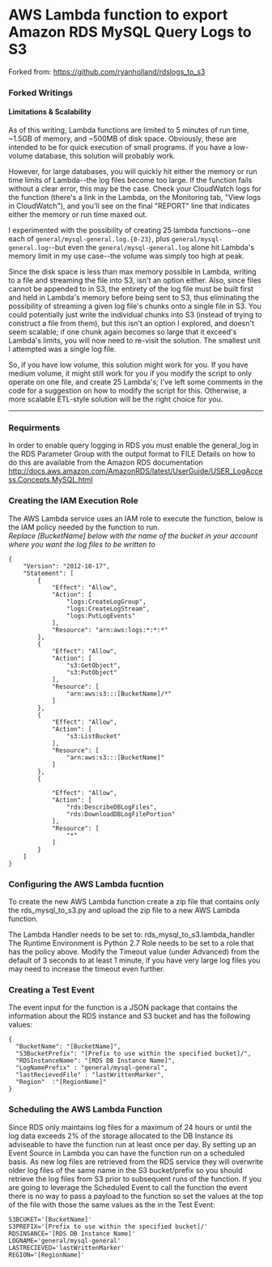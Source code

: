# AWS Lambda function to export Amazon RDS MySQL Query Logs to S3

Forked from: https://github.com/ryanholland/rdslogs_to_s3

### Forked Writings

#### Limitations & Scalability
As of this writing, Lambda functions are limited to 5 minutes of run time, ~1.5GB of memory, and ~500MB of disk space. Obviously, these are intended to be for quick execution of small programs. If you have a low-volume database, this solution will probably work.

However, for large databases, you will quickly hit either the memory or run time limits of Lambda--the log files become too large. If the function fails without a clear error, this may be the case. Check your CloudWatch logs for the function (there's a link in the Lambda, on the Monitoring tab, "View logs in CloudWatch"), and you'll see on the final "REPORT" line that indicates either the memory or run time maxed out.

I experimented with the possibility of creating 25 lambda functions--one each of `general/mysql-general.log.{0-23}`, plus `general/mysql-general.log`--but even the `general/mysql-general.log` alone hit Lambda's memory limit in my use case--the volume was simply too high at peak.

Since the disk space is less than max memory possible in Lambda, writing to a file and streaming the file into S3, isn't an option either. Also, since files cannot be appended to in S3, the entirety of the log file must be built first and held in Lambda's memory before being sent to S3, thus eliminating the possibility of streaming a given log file's chunks onto a single file in S3. You could potentially just write the individual chunks into S3 (instead of trying to construct a file from them), but this isn't an option I explored, and doesn't seem scalable; if one chunk again becomes so large that it exceed's Lambda's limits, you will now need to re-visit the solution. The smallest unit I attempted was a single log file.

So, if you have low volume, this solution might work for you. If you have medium volume, it might still work for you if you modify the script to only operate on one file, and create 25 Lambda's; I've left some comments in the code for a suggestion on how to modify the script for this. Otherwise, a more scalable ETL-style solution will be the right choice for you.

---

### Requirments
In order to enable query logging in RDS you must enable the general_log in the RDS Parameter Group with the output format to FILE
Details on how to do this are available from the Amazon RDS documentation 
http://docs.aws.amazon.com/AmazonRDS/latest/UserGuide/USER_LogAccess.Concepts.MySQL.html 

### Creating the IAM Execution Role

The AWS Lambda service uses an IAM role to execute the function, below is the IAM policy needed by the function to run.  
*Replace [BucketName] below with the name of the bucket in your account where you want the log files to be written to*
```
{
    "Version": "2012-10-17",
    "Statement": [
        {
            "Effect": "Allow",
            "Action": [
                "logs:CreateLogGroup",
                "logs:CreateLogStream",
                "logs:PutLogEvents"
            ],
            "Resource": "arn:aws:logs:*:*:*"
        },
        {
            "Effect": "Allow",
            "Action": [
                "s3:GetObject",
                "s3:PutObject"
            ],
            "Resource": [
                "arn:aws:s3:::[BucketName]/*"
            ]
        },
        {
            "Effect": "Allow",
            "Action": [
                "s3:ListBucket"
            ],
            "Resource": [
                "arn:aws:s3:::[BucketName]"
            ]
        },
        {
            
            "Effect": "Allow",
            "Action": [
                "rds:DescribeDBLogFiles",
                "rds:DownloadDBLogFilePortion"
            ],
            "Resource": [
                "*"
            ]
        }
    ]
}
```

### Configuring the AWS Lambda fucntion
To create the new AWS Lambda function create a zip file that contains only the rds_mysql_to_s3.py and upload the zip file to a new AWS Lambda function.

The Lambda Handler needs to be set to: rds_mysql_to_s3.lambda_handler
The Runtime Environment is Python 2.7
Role needs to be set to a role that has the policy above.
Modify the Timeout value (under Advanced) from the default of 3 seconds to at least 1 minute, if you have very large log files you may need to increase the timeout even further.

### Creating a Test Event
The event input for the function is a JSON package that contains the information about the RDS instance and S3 bucket and has the following values:
```
{
  "BucketName": "[BucketName]",
  "S3BucketPrefix": "[Prefix to use within the specified bucket]/",
  "RDSInstanceName": "[RDS DB Instance Name]",
  "LogNamePrefix" : "general/mysql-general",
  "lastRecievedFile" : "lastWrittenMarker",
  "Region"  :"[RegionName]"
}
```

### Scheduling the AWS Lambda Function
Since RDS only maintains log files for a maximum of 24 hours or until the log data exceeds 2% of the storage allocated to the DB Instance its adviseable to have the function run at least once per day.  By setting up an Event Source in Lambda you can have the function run on a scheduled basis.  As new log files are retrieved from the RDS service they will overwrite older log files of the same name in the S3 bucket/prefix so you should retrieve the log files from S3 prior to subsequent runs of the function.  If you are going to leverage the Scheduled Event to call the function the event there is no way to pass a payload to the function so set the values at the top of the file with those the same values as the in the Test Event:
```
S3BCUKET='[BucketName]'
S3PREFIX='[Prefix to use within the specified bucket]/'
RDSINSANCE='[RDS DB Instance Name]'
LOGNAME='general/mysql-general'
LASTRECIEVED='lastWrittenMarker'
REGION='[RegionName]'
```

